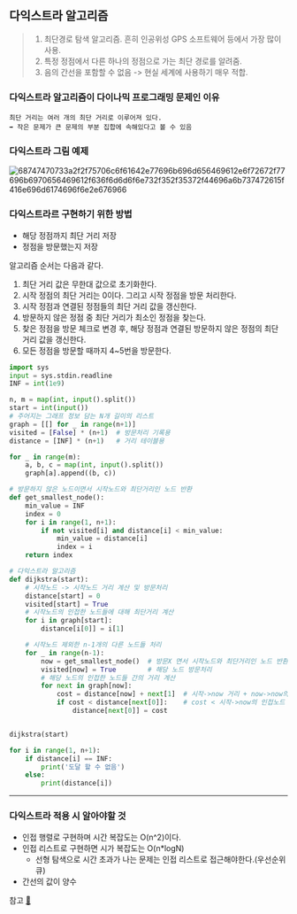 ## 다익스트라 알고리즘
> 1. 최단경로 탐색 알고리즘. 흔히 인공위성 GPS 소프트웨어 등에서 가장 많이 사용.  
> 2. 특정 정점에서 다른 하나의 정점으로 가는 최단 경로를 알려줌.  
> 3. 음의 간선을 포함할 수 없음 -> 현실 세계에 사용하기 매우 적합.  


### 다익스트라 알고리즘이 다이나믹 프로그래밍 문제인 이유
```
최단 거리는 여러 개의 최단 거리로 이루어져 있다. 
➡️ 작은 문제가 큰 문제의 부분 집합에 속해있다고 볼 수 있음
```

### 다익스트라 그림 예제

![68747470733a2f2f75706c6f61642e77696b696d656469612e6f72672f77696b6970656469612f636f6d6d6f6e732f352f35372f44696a6b737472615f416e696d6174696f6e2e676966](https://user-images.githubusercontent.com/65678579/167925037-544c968d-7b44-44c4-a17d-010ddf0c5bb0.gif)

### 다익스트라르 구현하기 위한 방법
- 해당 정점까지 최단 거리 저장
- 정점을 방문했는지 저장

알고리즘 순서는 다음과 같다. 
1. 최단 거리 값은 무한대 값으로 초기화한다.
2. 시작 정점의 최단 거리는 0이다. 그리고 시작 정점을 방문 처리한다.
3. 시작 정점과 연결된 정점들의 최단 거리 값을 갱신한다.
4. 방문하지 않은 정점 중 최단 거리가 최소인 정점을 찾는다.
5. 찾은 정점을 방문 체크로 변경 후, 해당 정점과 연결된 방문하지 않은 정점의 최단 거리 값을 갱신한다.
6. 모든 정점을 방문할 때까지 4~5번을 방문한다.


```python
import sys
input = sys.stdin.readline
INF = int(1e9)

n, m = map(int, input().split())
start = int(input())
# 주어지는 그래프 정보 담는 N개 길이의 리스트
graph = [[] for _ in range(n+1)]
visited = [False] * (n+1)  # 방문처리 기록용
distance = [INF] * (n+1)   # 거리 테이블용

for _ in range(m):
    a, b, c = map(int, input().split())
    graph[a].append((b, c))

# 방문하지 않은 노드이면서 시작노드와 최단거리인 노드 반환
def get_smallest_node():
    min_value = INF
    index = 0
    for i in range(1, n+1):
        if not visited[i] and distance[i] < min_value:
            min_value = distance[i]
            index = i
    return index

# 다익스트라 알고리즘
def dijkstra(start):
    # 시작노드 -> 시작노드 거리 계산 및 방문처리
    distance[start] = 0
    visited[start] = True
    # 시작노드의 인접한 노드들에 대해 최단거리 계산
    for i in graph[start]:
        distance[i[0]] = i[1]

    # 시작노드 제외한 n-1개의 다른 노드들 처리
    for _ in range(n-1):
        now = get_smallest_node()  # 방문X 면서 시작노드와 최단거리인 노드 반환
        visited[now] = True        # 해당 노드 방문처리
        # 해당 노드의 인접한 노드들 간의 거리 계산
        for next in graph[now]:
            cost = distance[now] + next[1]  # 시작->now 거리 + now->now의 인접노드 거리
            if cost < distance[next[0]]:    # cost < 시작->now의 인접노드 다이렉트 거리
                distance[next[0]] = cost


dijkstra(start)

for i in range(1, n+1):
    if distance[i] == INF:
        print('도달 할 수 없음')
    else:
        print(distance[i])
```

---

### 다익스트라 적용 시 알아야할 것
- 인접 행렬로 구현하며 시간 복잡도는 O(n^2)이다.
- 인접 리스트로 구현하면 시가 복잡도는 O(n*logN)
  - 선형 탐색으로 시간 초과가 나는 문제는 인접 리스트로 접근해야한다.(우선순위 큐)
- 간선의 값이 양수  


참고
[📎](https://techblog-history-younghunjo1.tistory.com/247)

